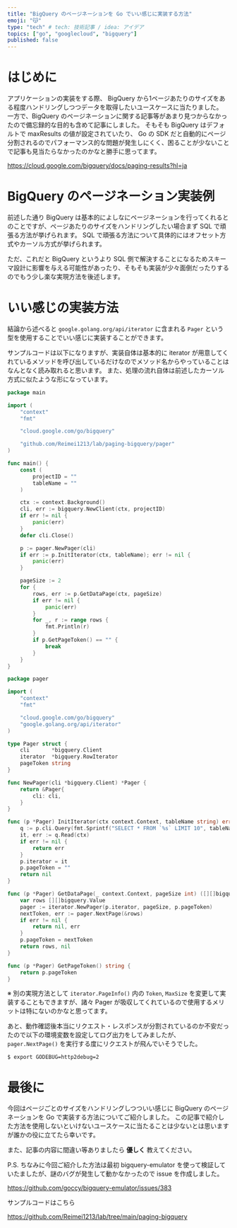 ```yaml
---
title: "BigQuery のページネーションを Go でいい感じに実装する方法"
emoji: "😽"
type: "tech" # tech: 技術記事 / idea: アイデア
topics: ["go", "googlecloud", "bigquery"]
published: false
---
```


# はじめに
アプリケーションの実装をする際、 BigQuery から1ページあたりのサイズをある程度ハンドリングしつつデータを取得したいユースケースに当たりました。
一方で、BigQuery のページネーションに関する記事等があまり見つからなかったので備忘録的な目的も含めて記事にしました。
そもそも BigQuery はデフォルトで maxResults の値が設定されていたり、 Go の SDK だと自動的にページ分割されるのでパフォーマンス的な問題が発生しにくく、困ることが少ないことで記事も見当たらなかったのかなと勝手に思ってます。

https://cloud.google.com/bigquery/docs/paging-results?hl=ja

# BigQuery のページネーション実装例
前述した通り BigQuery は基本的によしなにページネーションを行ってくれるとのことですが、ページあたりのサイズをハンドリングしたい場合まず SQL で頑張る方法が挙げられます。
SQL で頑張る方法について具体的にはオフセット方式やカーソル方式が挙げられます。

ただ、これだと BigQuery というより SQL 側で解決することになるためスキーマ設計に影響を与える可能性があったり、そもそも実装が少々面倒だったりするのでもう少し楽な実現方法を後述します。

# いい感じの実装方法
結論から述べると `google.golang.org/api/iterator` に含まれる `Pager` という型を使用することでいい感じに実装することができます。

サンプルコードは以下になりますが、実装自体は基本的に iterator が用意してくれているメソッドを呼び出しているだけなのでメソッド名からやっていることはなんとなく読み取れると思います。
また、処理の流れ自体は前述したカーソル方式に似たような形になっています。

```go
package main

import (
	"context"
	"fmt"

	"cloud.google.com/go/bigquery"

	"github.com/Reimei1213/lab/paging-bigquery/pager"
)

func main() {
	const (
		projectID = ""
		tableName = ""
	)

	ctx := context.Background()
	cli, err := bigquery.NewClient(ctx, projectID)
	if err != nil {
		panic(err)
	}
	defer cli.Close()

	p := pager.NewPager(cli)
	if err := p.InitIterator(ctx, tableName); err != nil {
		panic(err)
	}

	pageSize := 2
	for {
		rows, err := p.GetDataPage(ctx, pageSize)
		if err != nil {
			panic(err)
		}
		for _, r := range rows {
			fmt.Println(r)
		}
		if p.GetPageToken() == "" {
			break
		}
	}
}
```

```go
package pager

import (
	"context"
	"fmt"

	"cloud.google.com/go/bigquery"
	"google.golang.org/api/iterator"
)

type Pager struct {
	cli       *bigquery.Client
	iterator  *bigquery.RowIterator
	pageToken string
}

func NewPager(cli *bigquery.Client) *Pager {
	return &Pager{
		cli: cli,
	}
}

func (p *Pager) InitIterator(ctx context.Context, tableName string) error {
	q := p.cli.Query(fmt.Sprintf("SELECT * FROM `%s` LIMIT 10", tableName))
	it, err := q.Read(ctx)
	if err != nil {
		return err
	}
	p.iterator = it
	p.pageToken = ""
	return nil
}

func (p *Pager) GetDataPage(_ context.Context, pageSize int) ([][]bigquery.Value, error) {
	var rows [][]bigquery.Value
	pager := iterator.NewPager(p.iterator, pageSize, p.pageToken)
	nextToken, err := pager.NextPage(&rows)
	if err != nil {
		return nil, err
	}
	p.pageToken = nextToken
	return rows, nil
}

func (p *Pager) GetPageToken() string {
	return p.pageToken
}
```
※ 別の実現方法として `iterator.PageInfo()` 内の `Token`, `MaxSize` を変更して実装することもできますが、諸々 Pager が吸収してくれているので使用するメリットは特にないのかなと思ってます。

あと、動作確認後本当にリクエスト・レスポンスが分割されているのか不安だったので以下の環境変数を設定してログ出力をしてみましたが、 `pager.NextPage()` を実行する度にリクエストが飛んでいそうでした。
```shell
$ export GODEBUG=http2debug=2
```

# 最後に
今回はページごとのサイズをハンドリングしつついい感じに BigQuery のページネーションを Go で実装する方法についてご紹介しました。
この記事で紹介した方法を使用しないといけないユースケースに当たることは少ないとは思いますが誰かの役に立てたら幸いです。

また、記事の内容に間違い等ありましたら **優しく** 教えてください。

P.S. ちなみに今回ご紹介した方法は最初 bigquery-emulator を使って検証していたましたが、謎のバグが発生して動かなかったので issue を作成しました。

https://github.com/goccy/bigquery-emulator/issues/383

サンプルコードはこちら

https://github.com/Reimei1213/lab/tree/main/paging-bigquery


